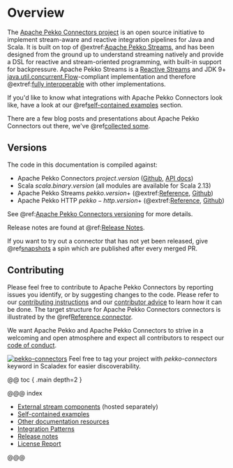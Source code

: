 # Overview

The [Apache Pekko Connectors project](https://pekko.apache.org/docs/pekko-connectors/current/) is an open source initiative to implement stream-aware and reactive integration pipelines for Java and Scala. It is built on top of @extref:[Apache Pekko Streams](pekko:stream/index.html), and has been designed from the ground up to understand streaming natively and provide a DSL for reactive and stream-oriented programming, with built-in support for backpressure. Apache Pekko Streams is a [Reactive Streams](https://www.reactive-streams.org/) and JDK 9+ [java.util.concurrent.Flow](https://docs.oracle.com/javase/10/docs/api/java/util/concurrent/Flow.html)-compliant implementation and therefore @extref:[fully interoperable](pekko:general/stream/stream-design.html#interoperation-with-other-reactive-streams-implementations) with other implementations.

If you'd like to know what integrations with Apache Pekko Connectors look like, have a look at our 
@ref[self-contained examples](examples/index.md) section.

There are a few blog posts and presentations about Apache Pekko Connectors out there, we've @ref[collected some](other-docs/webinars-presentations-articles.md).


## Versions

The code in this documentation is compiled against:

* Apache Pekko Connectors $project.version$ ([Github](https://github.com/apache/incubator-pekko-connectors), [API docs](https://pekko.apache.org/api/pekko-connectors/current/org/apache/pekko/stream/connectors/index.html))
* Scala $scala.binary.version$ (all modules are available for Scala 2.13)
* Apache Pekko Streams $pekko.version$+ (@extref:[Reference](pekko:stream/index.html), [Github](https://github.com/apache/incubator-pekko))
* Apache Pekko HTTP $pekko-http.version$+ (@extref:[Reference](pekko-http:), [Github](https://github.com/apache/incubator-pekko-http))

See @ref:[Apache Pekko Connectors versioning](other-docs/versioning.md) for more details.

Release notes are found at @ref:[Release Notes](release-notes/index.md).

If you want to try out a connector that has not yet been released, give @ref[snapshots](other-docs/snapshots.md) a spin which are published after every merged PR.

## Contributing

Please feel free to contribute to Apache Pekko Connectors by reporting issues you identify, or by suggesting changes to the code. Please refer to our [contributing instructions](https://github.com/apache/incubator-pekko-connectors/blob/main/CONTRIBUTING.md) and our [contributor advice](https://github.com/apache/incubator-pekko-connectors/blob/main/contributor-advice.md) to learn how it can be done. The target structure for Apache Pekko Connectors connectors is illustrated by the @ref[Reference connector](reference.md).

We want Apache Pekko and Apache Pekko Connectors to strive in a welcoming and open atmosphere and expect all contributors to respect our [code of conduct](https://www.apache.org/foundation/policies/conduct.html).

[![pekko-connectors]][pekko-connectors-scaladex] Feel free to tag your project with *pekko-connectors* keyword in Scaladex for easier discoverability.

[pekko-connectors]: https://index.scala-lang.org/count.svg?q=topics:pekko-streams&amp;subject=pekko-connectors&amp;style=flat-square

[pekko-connectors-scaladex]: https://index.scala-lang.org/search?q=topics:pekko-connectors


@@ toc { .main depth=2 }

@@@ index

* [External stream components](external-components.md) (hosted separately)
* [Self-contained examples](examples/index.md)
* [Other documentation resources](other-docs/index.md)
* [Integration Patterns](patterns.md)
* [Release notes](release-notes/index.md)
* [License Report](license-report.md)

@@@
